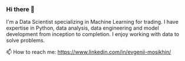 ### Hi there 👋

I'm a Data Scientist specializing in Machine Learning for trading. I have expertise in Python, data analysis, data engineering and model development from inception to completion. I enjoy working with data to solve problems.

📫 How to reach me: https://www.linkedin.com/in/evgenii-mosikhin/

<!--
**evgmosme/evgmosme** is a ✨ _special_ ✨ repository because its `README.md` (this file) appears on your GitHub profile.

Here are some ideas to get you started:

- 🔭 I’m currently working on ...
- 🌱 I’m currently learning ...
- 👯 I’m looking to collaborate on ...
- 🤔 I’m looking for help with ...
- 💬 Ask me about ...
- 📫 How to reach me: ...
- 😄 Pronouns: ...
- ⚡ Fun fact: ...
-->
